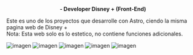 <center>
  <strong> - Developer Disney + (Front-End)</strong>
</center>

Este es uno de los proyectos que desarrolle con Astro, ciendo la misma pagina web de Disney + <br>
Nota: Esta web solo es lo estetico, no contiene funciones adicionales.

![imagen](https://github.com/Mr-S4mura1/Disney-Pr/assets/113269686/5235502e-5b22-4f49-b912-4f977ef77211)
![imagen](https://github.com/Mr-S4mura1/Disney-Pr/assets/113269686/b8bbf4b1-6296-4795-a134-2e30a2f47654)
![imagen](https://github.com/Mr-S4mura1/Disney-Pr/assets/113269686/45dbae6b-76bd-4568-9445-ca0b69278663)
![imagen](https://github.com/Mr-S4mura1/Disney-Pr/assets/113269686/95f5158d-67fc-4252-a094-0a79800b45d8)
![imagen](https://github.com/Mr-S4mura1/Disney-Pr/assets/113269686/a9a91044-e9c8-496b-9923-488c6d3953ef)





